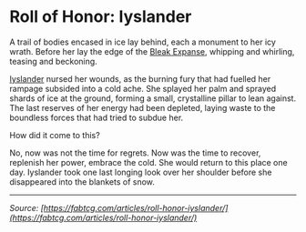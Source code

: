 # Roll of Honor: Iyslander

A trail of bodies encased in ice lay behind, each a monument to her icy wrath. Before her lay the edge of the [Bleak Expanse](../../continents/rathe/aria/a-true-sanctuary.md#the-bleak-expanse), whipping and whirling, teasing and beckoning.

[Iyslander](../../heroes-of-rathe/iyslander-about.md) nursed her wounds, as the burning fury that had fuelled her rampage subsided into a cold ache. She splayed her palm and sprayed shards of ice at the ground, forming a small, crystalline pillar to lean against. The last reserves of her energy had been depleted, laying waste to the boundless forces that had tried to subdue her.

How did it come to this?

No, now was not the time for regrets. Now was the time to recover, replenish her power, embrace the cold. She would return to this place one day. Iyslander took one last longing look over her shoulder before she disappeared into the blankets of snow.

---

_Source: [https://fabtcg.com/articles/roll-honor-iyslander/](https://fabtcg.com/articles/roll-honor-iyslander/)_
